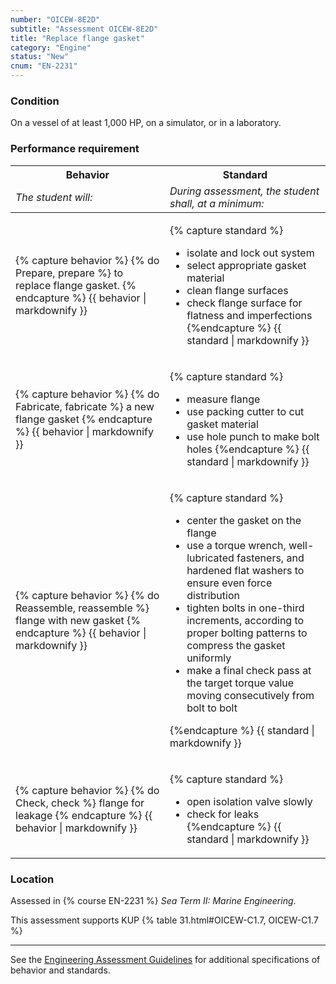 ```yaml
---
number: "OICEW-8E2D"
subtitle: "Assessment OICEW-8E2D"
title: "Replace flange gasket"
category: "Engine"
status: "New"
cnum: "EN-2231"
---
```

### Condition

On a vessel of at least 1,000 HP, on a simulator, or in a laboratory.

### Performance requirement 

<table width='100%' class='Guidelines'>
 <thead>
 <tr>
     <th class='thirty'>Behavior</th>
     <th class='seventy'>Standard</th>
 </tr>
 <tr>
     <td><em>The student will:</em></td>
     <td><em>During assessment, the student shall, at a minimum:</em></td>
 </tr>
 </thead>
 <tbody>
 

<tr><td>

{% capture behavior %}
{% do Prepare, prepare %} to replace flange gasket.
{% endcapture %}
{{ behavior | markdownify }}

</td><td>

{% capture standard %}
* isolate and lock out system
* select appropriate gasket material
* clean flange surfaces 
* check flange surface for flatness and imperfections
{%endcapture %}
{{ standard | markdownify }}

</td></tr>



<tr><td>

{% capture behavior %}
{% do Fabricate, fabricate %} a new flange gasket
{% endcapture %}
{{ behavior | markdownify }}

</td><td>

{% capture standard %}
* measure flange
* use packing cutter to cut gasket material
* use hole punch to make bolt holes
{%endcapture %}
{{ standard | markdownify }}

</td></tr>



<tr><td>

{% capture behavior %}
{% do Reassemble, reassemble %} flange with new gasket
{% endcapture %}
{{ behavior | markdownify }}

</td><td>

{% capture standard %}
* center the gasket on the flange
* use a torque wrench, well-lubricated fasteners, and hardened flat washers to ensure even force distribution
* tighten bolts in one-third increments, according to proper bolting patterns to compress the gasket uniformly 
* make a final check pass at the target torque value moving consecutively from bolt to bolt

{%endcapture %}
{{ standard | markdownify }}

</td></tr>



<tr><td>

{% capture behavior %}
{% do Check, check %} flange for leakage
{% endcapture %}
{{ behavior | markdownify }}

</td><td>

{% capture standard %}
* open isolation valve slowly
* check for leaks
{%endcapture %}
{{ standard | markdownify }}

</td></tr>



 </tbody>
 </table>

### Location

Assessed in  {% course  EN-2231 %}  *Sea Term II: Marine Engineering*.

This assessment supports KUP {% table 31.html#OICEW-C1.7, OICEW-C1.7 %}

***



See the [Engineering Assessment Guidelines](guidelines) for additional specifications of behavior and standards.
